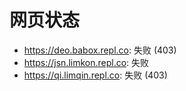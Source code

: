 # 网页状态
- https://deo.babox.repl.co: 失败 (403)
- https://jsn.limkon.repl.co: 失败
- https://qi.limqin.repl.co: 失败 (403)

